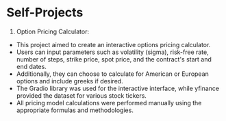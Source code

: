 # Self-Projects
1) Option Pricing Calculator:
- This project aimed to create an interactive options pricing calculator. 
- Users can input parameters such as volatility (sigma), risk-free rate, number of steps, strike price, spot price, and the contract's start and end dates. 
- Additionally, they can choose to calculate for American or European options and include greeks if desired. 
- The Gradio library was used for the interactive interface, while yfinance provided the dataset for various stock tickers. 
- All pricing model calculations were performed manually using the appropriate formulas and methodologies.
